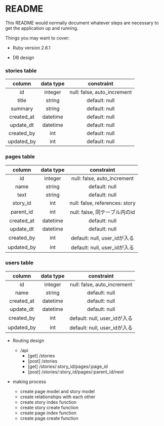 # README

This README would normally document whatever steps are necessary to get the
application up and running.

Things you may want to cover:

* Ruby version
2.6.1

* DB design

### stories table

|column|data type|constraint|  
| :----: | :----: | :---: |
|id|integer|null: false, auto_increment|
|title|string|default: null|
|summary|string|default: null|
|created_at|datetime|default: null|
|update_dt|datetime|default: null|
|created_by|int|default: null|
|updated_by|int|default: null|

### pages table

|column|data type|constraint|  
| :----: | :----: | :---: |
|id|integer|null: false, auto_increment|
|name|string|default: null|
|text|string|default: null|
|story_id|int|null: false, references: story|
|parent_id|int|null: false, 同テーブル内のid|
|created_at|datetime|default: null|
|update_dt|datetime|default: null|
|created_by|int|default: null, user_idが入る|
|updated_by|int|default: null, user_idが入る|

### users table

|column|data type|constraint|  
| :----: | :----: | :---: |
|id|integer|null: false, auto_increment|
|name|string|default: null|
|created_at|datetime|default: null|
|update_dt|datetime|default: null|
|created_by|int|default: null, user_idが入る|
|updated_by|int|default: null, user_idが入る|




* Routing design

    - /api
        - [get] /stories
        - [post] /stories 
        - [get] /stories/:story_id/pages/:page_id
        - [post] /stories/:story_id/pages/:parent_id/next

* making process
    - create page model and story model
    - create relationships with each other
    - create story index function
    - create story create function
    - create page index function
    - create page create function